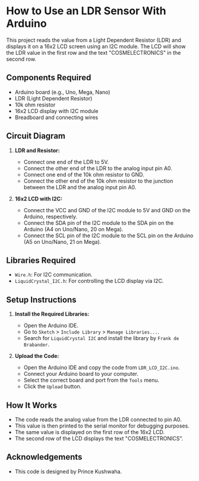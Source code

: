 # How to Use an LDR Sensor With Arduino

This project reads the value from a Light Dependent Resistor (LDR) and displays it on a 16x2 LCD screen using an I2C module. The LCD will show the LDR value in the first row and the text "COSMELECTRONICS" in the second row.

## Components Required

- Arduino board (e.g., Uno, Mega, Nano)
- LDR (Light Dependent Resistor)
- 10k ohm resistor
- 16x2 LCD display with I2C module
- Breadboard and connecting wires

## Circuit Diagram

1. **LDR and Resistor:**
   - Connect one end of the LDR to 5V.
   - Connect the other end of the LDR to the analog input pin A0.
   - Connect one end of the 10k ohm resistor to GND.
   - Connect the other end of the 10k ohm resistor to the junction between the LDR and the analog input pin A0.

2. **16x2 LCD with I2C:**
   - Connect the VCC and GND of the I2C module to 5V and GND on the Arduino, respectively.
   - Connect the SDA pin of the I2C module to the SDA pin on the Arduino (A4 on Uno/Nano, 20 on Mega).
   - Connect the SCL pin of the I2C module to the SCL pin on the Arduino (A5 on Uno/Nano, 21 on Mega).

## Libraries Required

- `Wire.h`: For I2C communication.
- `LiquidCrystal_I2C.h`: For controlling the LCD display via I2C.

## Setup Instructions

1. **Install the Required Libraries:**
   - Open the Arduino IDE.
   - Go to `Sketch` > `Include Library` > `Manage Libraries...`.
   - Search for `LiquidCrystal I2C` and install the library by `Frank de Brabander`.

2. **Upload the Code:**
   - Open the Arduino IDE and copy the code from `LDR_LCD_I2C.ino`.
   - Connect your Arduino board to your computer.
   - Select the correct board and port from the `Tools` menu.
   - Click the `Upload` button.

## How It Works

- The code reads the analog value from the LDR connected to pin A0.
- This value is then printed to the serial monitor for debugging purposes.
- The same value is displayed on the first row of the 16x2 LCD.
- The second row of the LCD displays the text "COSMELECTRONICS".

## Acknowledgements

- This code is designed by Prince Kushwaha.
